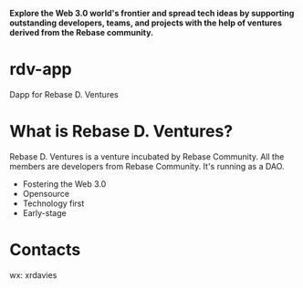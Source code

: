 **Explore the Web 3.0 world's frontier and spread tech ideas by supporting outstanding developers, teams, and projects with the help of ventures derived from the Rebase community.**

# rdv-app
Dapp for Rebase D. Ventures

# What is Rebase D. Ventures?
Rebase D. Ventures is a venture incubated by Rebase Community. All the members are developers from Rebase Community. It's running as a DAO.

* Fostering the Web 3.0
* Opensource
* Technology first
* Early-stage

# Contacts
wx: xrdavies
